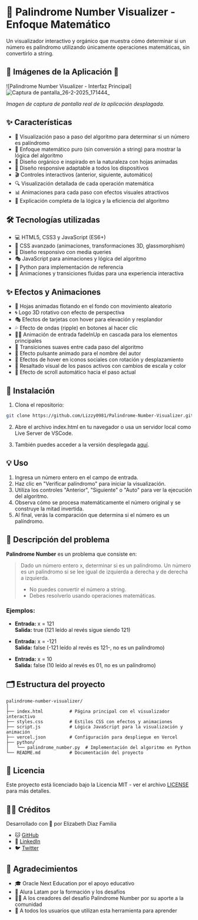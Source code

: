 # 🌿 Palindrome Number Visualizer - Enfoque Matemático

Un visualizador interactivo y orgánico que muestra cómo determinar si un número es palíndromo utilizando únicamente operaciones matemáticas, sin convertirlo a string.

## 📱 Imágenes de la Aplicación 📱

![Palindrome Number Visualizer - Interfaz Principal]![Captura de pantalla_26-2-2025_171444_](https://github.com/user-attachments/assets/e04f3db8-af37-49d4-9df8-d1eccfe21a19)


*Imagen de captura de pantalla real de la aplicación desplagada.*

## ✨ Características

- 🧮 Visualización paso a paso del algoritmo para determinar si un número es palíndromo
- 🔢 Enfoque matemático puro (sin conversión a string) para mostrar la lógica del algoritmo
- 🌱 Diseño orgánico e inspirado en la naturaleza con hojas animadas
- 📱 Diseño responsive adaptable a todos los dispositivos
- 🎬 Controles interactivos (anterior, siguiente, automático)
- 🔍 Visualización detallada de cada operación matemática
- 📊 Animaciones para cada paso con efectos visuales atractivos
- 🌿 Explicación completa de la lógica y la eficiencia del algoritmo

## 🛠️ Tecnologías utilizadas

- 💻 HTML5, CSS3 y JavaScript (ES6+)
- 🎨 CSS avanzado (animaciones, transformaciones 3D, glassmorphism)
- 📱 Diseño responsivo con media queries
- 🎭 JavaScript para animaciones y lógica del algoritmo
- 🐍 Python para implementación de referencia
- 🎯 Animaciones y transiciones fluidas para una experiencia interactiva

## ✨ Efectos y Animaciones

- 🍃 Hojas animadas flotando en el fondo con movimiento aleatorio
- 🌀 Logo 3D rotativo con efecto de perspectiva
- 🎭 Efectos de tarjetas con hover para elevación y resplandor
- 💦 Efecto de ondas (ripple) en botones al hacer clic
- 🏃‍♂️ Animación de entrada fadeInUp en cascada para los elementos principales
- 🔄 Transiciones suaves entre cada paso del algoritmo
- 💫 Efecto pulsante animado para el nombre del autor
- 🌈 Efectos de hover en iconos sociales con rotación y desplazamiento
- 🎯 Resaltado visual de los pasos activos con cambios de escala y color
- 📌 Efecto de scroll automático hacia el paso actual

## 🚀 Instalación

1. Clona el repositorio:
```bash
git clone https://github.com/Lizzy0981/Palindrome-Number-Visualizer.git
```

2. Abre el archivo index.html en tu navegador o usa un servidor local como Live Server de VSCode.

3. También puedes acceder a la versión desplegada [aquí](https://palindrome-number-visualizer.vercel.app/).

## 💡 Uso

1. Ingresa un número entero en el campo de entrada.
2. Haz clic en "Verificar palíndromo" para iniciar la visualización.
3. Utiliza los controles "Anterior", "Siguiente" o "Auto" para ver la ejecución del algoritmo.
4. Observa cómo se procesa matemáticamente el número original y se construye la mitad invertida.
5. Al final, verás la comparación que determina si el número es un palíndromo.

## 📝 Descripción del problema

**Palindrome Number** es un problema que consiste en:

> Dado un número entero x, determinar si es un palíndromo. Un número es un palíndromo si se lee igual de izquierda a derecha y de derecha a izquierda.
> 
> - No puedes convertir el número a string.
> - Debes resolverlo usando operaciones matemáticas.

### Ejemplos:

- **Entrada:** x = 121  
  **Salida:** true (121 leído al revés sigue siendo 121)

- **Entrada:** x = -121  
  **Salida:** false (-121 leído al revés es 121-, no es un palíndromo)

- **Entrada:** x = 10  
  **Salida:** false (10 leído al revés es 01, no es un palíndromo)

## 🗂️ Estructura del proyecto

```
palindrome-number-visualizer/
│
├── index.html          # Página principal con el visualizador interactivo
├── styles.css          # Estilos CSS con efectos y animaciones
├── script.js           # Lógica JavaScript para la visualización y animación
├── vercel.json         # Configuración para despliegue en Vercel
├── python/
│   └── palindrome_number.py  # Implementación del algoritmo en Python
└── README.md           # Documentación del proyecto
```

## 📄 Licencia

Este proyecto está licenciado bajo la Licencia MIT - ver el archivo [LICENSE](LICENSE) para más detalles.

## 👩‍💻 Créditos

Desarrollado con 💚 por Elizabeth Diaz Familia
- 🐱 [GitHub](https://github.com/Lizzy0981)
- 💼 [LinkedIn](https://linkedin.com/in/eli-familia/)
- 🐦 [Twitter](https://twitter.com/Lizzyfamilia)
  
## 🙏 Agradecimientos

- 🎓 Oracle Next Education por el apoyo educativo
- 🚀 Alura Latam por la formación y los desafíos
- 👨‍🏫 A los creadores del desafío Palindrome Number por su aporte a la comunidad
- 🌟 A todos los usuarios que utilizan esta herramienta para aprender
